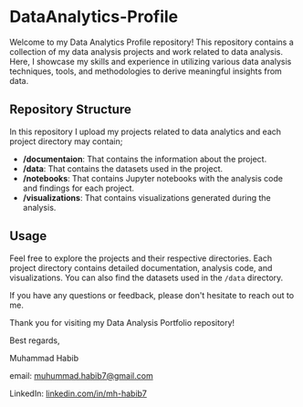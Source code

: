 # DataAnalytics-Profile


Welcome to my Data Analytics Profile repository! This repository contains a collection of my data analysis projects and work related to data analysis. Here, I showcase my skills and experience in utilizing various data analysis techniques, tools, and methodologies to derive meaningful insights from data.


## Repository Structure

In this repository I upload my projects related to data analytics and each project directory may contain;

- **/documentaion**: That contains the information about the project.
- **/data**: That contains the datasets used in the project.
- **/notebooks**: That contains Jupyter notebooks with the analysis code and findings for each project.
- **/visualizations**: That contains visualizations generated during the analysis.

## Usage

Feel free to explore the projects and their respective directories. Each project directory contains detailed documentation, analysis code, and visualizations. You can also find the datasets used in the `/data` directory.

If you have any questions or feedback, please don't hesitate to reach out to me.

Thank you for visiting my Data Analysis Portfolio repository!

Best regards,

Muhammad Habib

email: muhummad.habib7@gmail.com

LinkedIn:  [linkedin.com/in/mh-habib7](https://www.linkedin.com/in/mh-habib7)
